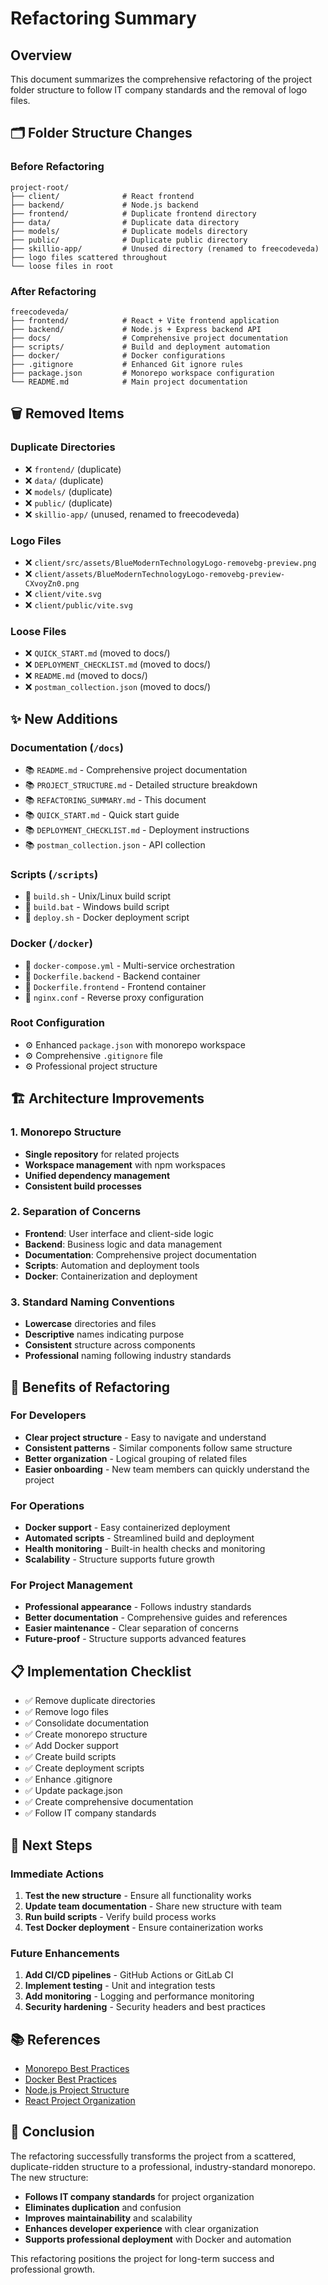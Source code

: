 # Refactoring Summary

## Overview

This document summarizes the comprehensive refactoring of the project folder structure to follow IT company standards and the removal of logo files.

## 🗂️ Folder Structure Changes

### Before Refactoring

```
project-root/
├── client/              # React frontend
├── backend/             # Node.js backend
├── frontend/            # Duplicate frontend directory
├── data/                # Duplicate data directory
├── models/              # Duplicate models directory
├── public/              # Duplicate public directory
├── skillio-app/         # Unused directory (renamed to freecodeveda)
├── logo files scattered throughout
└── loose files in root
```

### After Refactoring

```
freecodeveda/
├── frontend/            # React + Vite frontend application
├── backend/             # Node.js + Express backend API
├── docs/                # Comprehensive project documentation
├── scripts/             # Build and deployment automation
├── docker/              # Docker configurations
├── .gitignore           # Enhanced Git ignore rules
├── package.json         # Monorepo workspace configuration
└── README.md            # Main project documentation
```

## 🗑️ Removed Items

### Duplicate Directories

- ❌ `frontend/` (duplicate)
- ❌ `data/` (duplicate)
- ❌ `models/` (duplicate)
- ❌ `public/` (duplicate)
- ❌ `skillio-app/` (unused, renamed to freecodeveda)

### Logo Files

- ❌ `client/src/assets/BlueModernTechnologyLogo-removebg-preview.png`
- ❌ `client/assets/BlueModernTechnologyLogo-removebg-preview-CXvoyZn0.png`
- ❌ `client/vite.svg`
- ❌ `client/public/vite.svg`

### Loose Files

- ❌ `QUICK_START.md` (moved to docs/)
- ❌ `DEPLOYMENT_CHECKLIST.md` (moved to docs/)
- ❌ `README.md` (moved to docs/)
- ❌ `postman_collection.json` (moved to docs/)

## ✨ New Additions

### Documentation (`/docs`)

- 📚 `README.md` - Comprehensive project documentation
- 📚 `PROJECT_STRUCTURE.md` - Detailed structure breakdown
- 📚 `REFACTORING_SUMMARY.md` - This document
- 📚 `QUICK_START.md` - Quick start guide
- 📚 `DEPLOYMENT_CHECKLIST.md` - Deployment instructions
- 📚 `postman_collection.json` - API collection

### Scripts (`/scripts`)

- 🔧 `build.sh` - Unix/Linux build script
- 🔧 `build.bat` - Windows build script
- 🔧 `deploy.sh` - Docker deployment script

### Docker (`/docker`)

- 🐳 `docker-compose.yml` - Multi-service orchestration
- 🐳 `Dockerfile.backend` - Backend container
- 🐳 `Dockerfile.frontend` - Frontend container
- 🐳 `nginx.conf` - Reverse proxy configuration

### Root Configuration

- ⚙️ Enhanced `package.json` with monorepo workspace
- ⚙️ Comprehensive `.gitignore` file
- ⚙️ Professional project structure

## 🏗️ Architecture Improvements

### 1. Monorepo Structure

- **Single repository** for related projects
- **Workspace management** with npm workspaces
- **Unified dependency management**
- **Consistent build processes**

### 2. Separation of Concerns

- **Frontend**: User interface and client-side logic
- **Backend**: Business logic and data management
- **Documentation**: Comprehensive project documentation
- **Scripts**: Automation and deployment tools
- **Docker**: Containerization and deployment

### 3. Standard Naming Conventions

- **Lowercase** directories and files
- **Descriptive** names indicating purpose
- **Consistent** structure across components
- **Professional** naming following industry standards

## 🚀 Benefits of Refactoring

### For Developers

- **Clear project structure** - Easy to navigate and understand
- **Consistent patterns** - Similar components follow same structure
- **Better organization** - Logical grouping of related files
- **Easier onboarding** - New team members can quickly understand the project

### For Operations

- **Docker support** - Easy containerized deployment
- **Automated scripts** - Streamlined build and deployment
- **Health monitoring** - Built-in health checks and monitoring
- **Scalability** - Structure supports future growth

### For Project Management

- **Professional appearance** - Follows industry standards
- **Better documentation** - Comprehensive guides and references
- **Easier maintenance** - Clear separation of concerns
- **Future-proof** - Structure supports advanced features

## 📋 Implementation Checklist

- ✅ Remove duplicate directories
- ✅ Remove logo files
- ✅ Consolidate documentation
- ✅ Create monorepo structure
- ✅ Add Docker support
- ✅ Create build scripts
- ✅ Create deployment scripts
- ✅ Enhance .gitignore
- ✅ Update package.json
- ✅ Create comprehensive documentation
- ✅ Follow IT company standards

## 🔄 Next Steps

### Immediate Actions

1. **Test the new structure** - Ensure all functionality works
2. **Update team documentation** - Share new structure with team
3. **Run build scripts** - Verify build process works
4. **Test Docker deployment** - Ensure containerization works

### Future Enhancements

1. **Add CI/CD pipelines** - GitHub Actions or GitLab CI
2. **Implement testing** - Unit and integration tests
3. **Add monitoring** - Logging and performance monitoring
4. **Security hardening** - Security headers and best practices

## 📚 References

- [Monorepo Best Practices](https://monorepo.tools/)
- [Docker Best Practices](https://docs.docker.com/develop/dev-best-practices/)
- [Node.js Project Structure](https://nodejs.org/en/docs/guides/nodejs-docker-webapp/)
- [React Project Organization](https://reactjs.org/docs/create-a-new-react-app.html)

## 🎯 Conclusion

The refactoring successfully transforms the project from a scattered, duplicate-ridden structure to a professional, industry-standard monorepo. The new structure:

- **Follows IT company standards** for project organization
- **Eliminates duplication** and confusion
- **Improves maintainability** and scalability
- **Enhances developer experience** with clear organization
- **Supports professional deployment** with Docker and automation

This refactoring positions the project for long-term success and professional growth.
